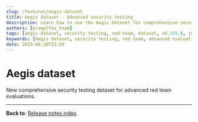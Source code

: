 ```yaml
---
slug: /features/aegis-dataset
title: Aegis dataset - Advanced security testing
description: Learn how to use the Aegis dataset for comprehensive security testing with advanced red team evaluation capabilities
authors: [promptfoo_team]
tags: [aegis-dataset, security-testing, red-team, dataset, v0.115.0, june-2025]
keywords: [Aegis dataset, security testing, red team, advanced evaluation, vulnerability detection]
date: 2025-06-30T23:59
---
```


# Aegis dataset

New comprehensive security testing dataset for advanced red team evaluations.

---

**Back to**: [Release notes index](/releases/) 
